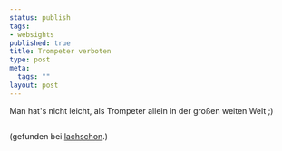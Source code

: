 ```yaml
--- 
status: publish
tags: 
- websights
published: true
title: Trompeter verboten
type: post
meta: 
  tags: ""
layout: post
---
```

<p>Man hat's nicht leicht, als Trompeter allein in der großen weiten Welt ;)</p>

<p><img src="http://lachschon.gamigo.de/screens/200409/Mugel-1094745683.jpg" alt=""  /></p>

<p>(gefunden bei <a target="_BLANK" href="http://lachschon.gamigo.de/frame.php?site=/slide.php?id=22371" title="http://lachschon.gamigo.de/frame.php?site=/slide.php?id=22371" onmouseover="window.status='http://lachschon.gamigo.de/frame.php?site=/slide.php?id=22371';return true;" onmouseout="window.status='';return true;">lachschon</a>.)</p>
